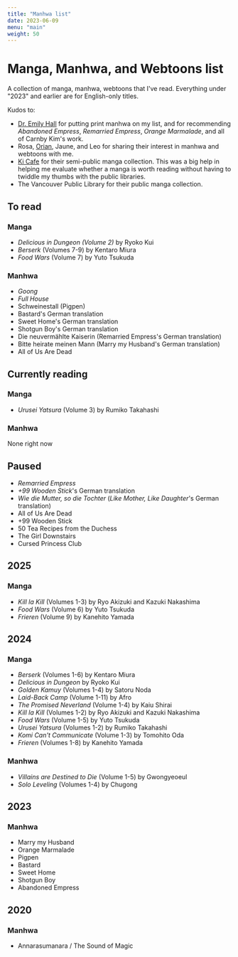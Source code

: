 ```yaml
---
title: "Manhwa list"
date: 2023-06-09
menu: "main"
weight: 50
---
```


# Manga, Manhwa, and Webtoons list

A collection of manga, manhwa, webtoons that I've read. Everything under "2023" and earlier are for English-only titles.

Kudos to:
* [Dr. Emily Hall](https://webtoongenius.com/) for putting print manhwa on my list, and for recommending *Abandoned Empress*, *Remarried Empress*, *Orange Marmalade*, and all of Carnby Kim's work.
* Rosa, [Orian](https://www.twitch.tv/orianhdx), Jaune, and Leo for sharing their interest in manhwa and webtoons with me.
* [Ki Cafe](https://order.ki-tea.com/) for their semi-public manga collection. This was a big help in helping me evaluate whether a manga is worth reading without having to twiddle my thumbs with the public libraries.
* The Vancouver Public Library for their public manga collection. 

## To read

### Manga
* *Delicious in Dungeon (Volume 2)* by Ryoko Kui
* *Berserk* (Volumes 7-9) by Kentaro Miura
* *Food Wars* (Volume 7) by Yuto Tsukuda

### Manhwa
* *Goong*
* *Full House*
* Schweinestall (Pigpen)
* Bastard's German translation
* Sweet Home's German translation
* Shotgun Boy's German translation
* Die neuvermählte Kaiserin (Remarried Empress's German translation)
* Bitte heirate meinen Mann (Marry my Husband's German translation)
* All of Us Are Dead

## Currently reading

### Manga
* *Urusei Yatsura* (Volume 3) by Rumiko Takahashi

### Manhwa
None right now

## Paused
* *Remarried Empress*
* *+99 Wooden Stick*'s German translation
* *Wie die Mutter, so die Tochter* (*Like Mother, Like Daughter*'s German translation)
* All of Us Are Dead
* +99 Wooden Stick
* 50 Tea Recipes from the Duchess
* The Girl Downstairs
* Cursed Princess Club

## 2025

### Manga
* *Kill la Kill* (Volumes 1-3) by Ryo Akizuki and Kazuki Nakashima
* *Food Wars* (Volume 6) by Yuto Tsukuda
* *Frieren* (Volume 9) by Kanehito Yamada

## 2024

### Manga
* *Berserk* (Volumes 1-6) by Kentaro Miura
* *Delicious in Dungeon* by Ryoko Kui
* *Golden Kamuy* (Volumes 1-4) by Satoru Noda
* *Laid-Back Camp* (Volume 1-11) by Afro
* *The Promised Neverland* (Volume 1-4) by Kaiu Shirai
* *Kill la Kill* (Volumes 1-2) by Ryo Akizuki and Kazuki Nakashima
* *Food Wars* (Volume 1-5) by Yuto Tsukuda
* *Urusei Yatsura* (Volumes 1-2) by Rumiko Takahashi
* *Komi Can't Communicate* (Volume 1-3) by Tomohito Oda
* *Frieren* (Volumes 1-8) by Kanehito Yamada

### Manhwa
* *Villains are Destined to Die* (Volume 1-5) by Gwongyeoeul
* *Solo Leveling* (Volumes 1-4) by Chugong

## 2023

### Manhwa
* Marry my Husband
* Orange Marmalade
* Pigpen
* Bastard
* Sweet Home
* Shotgun Boy
* Abandoned Empress


## 2020

### Manhwa
* Annarasumanara / The Sound of Magic